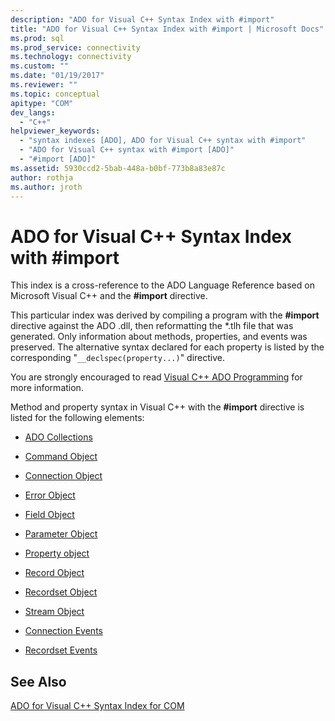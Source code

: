 ```yaml
---
description: "ADO for Visual C++ Syntax Index with #import"
title: "ADO for Visual C++ Syntax Index with #import | Microsoft Docs"
ms.prod: sql
ms.prod_service: connectivity
ms.technology: connectivity
ms.custom: ""
ms.date: "01/19/2017"
ms.reviewer: ""
ms.topic: conceptual
apitype: "COM"
dev_langs: 
  - "C++"
helpviewer_keywords: 
  - "syntax indexes [ADO], ADO for Visual C++ syntax with #import"
  - "ADO for Visual C++ syntax with #import [ADO]"
  - "#import [ADO]"
ms.assetid: 5930ccd2-5bab-448a-b0bf-773b8a83e87c
author: rothja
ms.author: jroth
---
```

# ADO for Visual C++ Syntax Index with #import
This index is a cross-reference to the ADO Language Reference based on Microsoft Visual C++ and the **#import** directive.  
  
 This particular index was derived by compiling a program with the **#import** directive against the ADO .dll, then reformatting the \*.tlh file that was generated. Only information about methods, properties, and events was preserved. The alternative syntax declared for each property is listed by the corresponding "`__declspec(property...)`" directive.  
  
 You are strongly encouraged to read [Visual C++ ADO Programming](../../guide/appendixes/visual-c-ado-programming.md) for more information.  
  
 Method and property syntax in Visual C++ with the **#import** directive is listed for the following elements:  
  
-   [ADO Collections](./collections-visual-c-syntax-index-with-sharpimport.md)  
  
-   [Command Object](./command-visual-c-syntax-index-with-sharpimport.md)  
  
-   [Connection Object](./connection-visual-c-syntax-index-with-sharpimport.md)  
  
-   [Error Object](./error-visual-c-syntax-index-with-sharpimport.md)  
  
-   [Field Object](./field-visual-c-syntax-index-with-sharpimport.md)  
  
-   [Parameter Object](./parameter-visual-c-syntax-index-with-sharpimport.md)  
  
-   [Property object](./property-visual-c-syntax-index-with-sharpimport.md)  
  
-   [Record Object](./record-visual-c-syntax-index-with-sharpimport.md)  
  
-   [Recordset Object](./recordset-visual-c-syntax-index-with-sharpimport.md)  
  
-   [Stream Object](./stream-visual-c-syntax-index-with-sharpimport.md)  
  
-   [Connection Events](./connectionevents-visual-c-syntax-index-with-sharpimport.md)  
  
-   [Recordset Events](./recordsetevents-visual-c-syntax-index-with-sharpimport.md)  
  
## See Also  
 [ADO for Visual C++ Syntax Index for COM](./ado-for-visual-c-syntax-index-for-com.md)